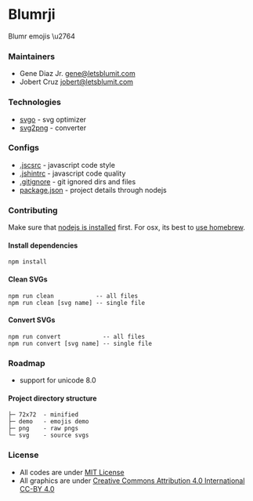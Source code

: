 # Blumrji
Blumr emojis \u2764

### Maintainers
* Gene Diaz Jr. <gene@letsblumit.com>
* Jobert Cruz <jobert@letsblumit.com>

### Technologies
* [svgo](https://github.com/svg/svgo/) - svg optimizer
* [svg2png](https://github.com/domenic/svg2png) - converter

### Configs
* [.jscsrc](http://jscs.info/rules.html) - javascript code style
* [.jshintrc](http://jshint.com/docs/options/) - javascript code quality
* [.gitignore](http://git-scm.com/docs/gitignore) - git ignored dirs and files
* [package.json](https://docs.npmjs.com/files/package.json) - project details through nodejs

### Contributing
Make sure that [nodejs is installed](http://nodejs.org/download/) first.
For osx, its best to [use homebrew](http://shapeshed.com/setting-up-nodejs-and-npm-on-mac-osx/).

#### Install dependencies
```
npm install
```

#### Clean SVGs
```
npm run clean            -- all files
npm run clean [svg name] -- single file
```

#### Convert SVGs
```
npm run convert            -- all files
npm run convert [svg name] -- single file
```

### Roadmap
* support for unicode 8.0

#### Project directory structure
```
├─ 72x72  - minified
├─ demo   - emojis demo
├─ png    - raw pngs
└─ svg    - source svgs
```

### License
* All codes are under [MIT License](https://github.com/letsblumit/blumrji/blob/master/LICENSE-CODE)
* All graphics are under [Creative Commons Attribution 4.0 International CC-BY 4.0](https://github.com/letsblumit/blumrji/blob/master/LICENSE-GRAPHICS)

